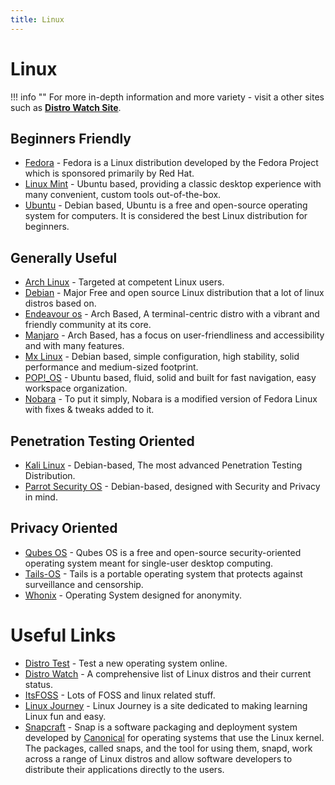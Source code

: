 ```yaml
---
title: Linux
---
```


# Linux

!!! info ""
    For more in-depth information and more variety - visit a other sites such as [**Distro Watch Site**](https://distrowatch.com/).

## Beginners Friendly

-   [Fedora](https://www.fedoraproject.org/) - Fedora is a Linux distribution developed by the Fedora Project which is sponsored primarily by Red Hat.
-   [Linux Mint](https://linuxmint.com/) - Ubuntu based, providing a classic desktop experience with many convenient, custom tools out-of-the-box.
-   [Ubuntu](https://www.ubuntu.com/) - Debian based, Ubuntu is a free and open-source operating system for computers. It is considered the best Linux distribution for beginners.

## Generally Useful

-   [Arch Linux](https://www.archlinux.org/) - Targeted at competent Linux users.
-   [Debian](https://www.debian.org/) - Major Free and open source Linux distribution that a lot of linux distros based on.
-   [Endeavour os](https://endeavouros.com/) - Arch Based, A terminal-centric distro with a vibrant and friendly community at its core.
-   [Manjaro](https://manjaro.org/) - Arch Based, has a focus on user-friendliness and accessibility and with many features.
-   [Mx Linux](https://mxlinux.org/) - Debian based, simple configuration, high stability, solid performance and medium-sized footprint.
-   [POP!\_OS](https://pop.system76.com/) - Ubuntu based, fluid, solid and built for fast navigation, easy workspace organization.
-   [Nobara](https://nobaraproject.org/) - To put it simply, Nobara is a modified version of Fedora Linux with fixes & tweaks added to it.

## Penetration Testing Oriented

-   [Kali Linux](https://www.kali.org/) - Debian-based, The most advanced Penetration Testing Distribution.
-   [Parrot Security OS](https://www.parrotsec.org/) - Debian-based, designed with Security and Privacy in mind.

## Privacy Oriented

-   [Qubes OS](https://www.qubes-os.org/) - Qubes OS is a free and open-source security-oriented operating system meant for single-user desktop computing.
-   [Tails-OS](https://tails.boum.org/) - Tails is a portable operating system that protects against surveillance and censorship.
-   [Whonix](https://www.whonix.org/) - Operating System designed for anonymity.

# Useful Links

-   [Distro Test](https://distrotest.net/index.php) - Test a new operating system online.
-   [Distro Watch](https://distrowatch.com/) - A comprehensive list of Linux distros and their current status.
-   [ItsFOSS](https://itsfoss.com/) - Lots of FOSS and linux related stuff.
-   [Linux Journey](https://linuxjourney.com/) - Linux Journey is a site dedicated to making learning Linux fun and easy.
-   [Snapcraft](https://snapcraft.io/) - Snap is a software packaging and deployment system developed by [Canonical](https://canonical.com/) for operating systems that use the Linux kernel. The packages, called snaps, and the tool for using them, snapd, work across a range of Linux distros and allow software developers to distribute their applications directly to the users.

<br>

